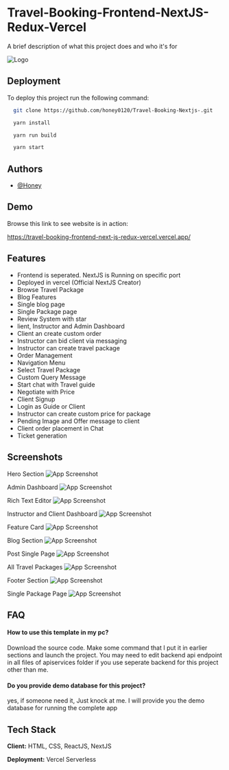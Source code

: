 
# Travel-Booking-Frontend-NextJS-Redux-Vercel

A brief description of what this project does and who it's for


![Logo](https://atiqlab.bigosofts.com/wp-content/uploads/2024/08/rsz_logo.png)


## Deployment

To deploy this project run the following command:

```bash
  git clone https://github.com/honey0120/Travel-Booking-Nextjs-.git
```


```bash
  yarn install
```

```bash
  yarn run build
```

```bash
  yarn start
```


## Authors

- [@Honey](https://github.com/honey0120)


## Demo

Browse this link to see website is in action:

https://travel-booking-frontend-next-js-redux-vercel.vercel.app/

## Features

- Frontend is seperated. NextJS is Running on specific port
- Deployed in vercel (Official NextJS Creator)
- Browse Travel Package
- Blog Features
- Single blog page
- Single Package page
- Review System with star
- lient, Instructor and Admin Dashboard
- Client an create custom order
- Instructor can bid client via messaging
- Instructor can create travel package
- Order Management
- Navigation Menu
- Select Travel Package
- Custom Query Message
- Start chat with Travel guide
- Negotiate with Price
- Client Signup
- Login as Guide or Client
- Instructor can create custom price for package
- Pending Image and Offer message to client
- Client order placement in Chat
- Ticket generation


## Screenshots
  Hero Section
![App Screenshot](https://atiqlab.bigosofts.com/wp-content/uploads/2024/08/Screenshot-from-2024-08-25-12-41-56.png)

  Admin Dashboard
![App Screenshot](https://atiqlab.bigosofts.com/wp-content/uploads/2024/08/Screenshot-from-2024-08-25-12-46-25.png)

  Rich Text Editor
![App Screenshot](https://atiqlab.bigosofts.com/wp-content/uploads/2024/08/Screenshot-from-2024-08-25-12-46-52.png)

  Instructor and Client Dashboard
![App Screenshot](https://atiqlab.bigosofts.com/wp-content/uploads/2024/08/Screenshot-from-2024-08-25-12-44-37.png)

  Feature Card
![App Screenshot](https://atiqlab.bigosofts.com/wp-content/uploads/2024/08/Screenshot-from-2024-08-25-12-42-39.png)

  Blog Section
![App Screenshot](https://atiqlab.bigosofts.com/wp-content/uploads/2024/08/Screenshot-from-2024-08-25-12-42-56.png)

  Post Single Page
![App Screenshot](https://atiqlab.bigosofts.com/wp-content/uploads/2024/08/Screenshot-from-2024-08-25-12-43-56.png)

  All Travel Packages
![App Screenshot](https://atiqlab.bigosofts.com/wp-content/uploads/2024/08/new2.png)

  Footer Section
![App Screenshot](https://atiqlab.bigosofts.com/wp-content/uploads/2024/08/Screenshot-from-2024-08-25-12-43-10.png)

  Single Package Page
![App Screenshot](https://atiqlab.bigosofts.com/wp-content/uploads/2024/08/Screenshot-from-2024-08-25-12-55-11.png)


## FAQ

#### How to use this template in my pc?

Download the source code. Make some command that I put it in earlier sections and launch the project. You may need to edit backend api endpoint in all files of  apiservices folder if you use seperate backend for this project other than me.

#### Do you provide demo database for this project?

yes, if someone need it, Just knock at me. I will provide you the demo database for running the complete app


## Tech Stack

**Client:** HTML, CSS, ReactJS, NextJS

**Deployment:** Vercel Serverless
